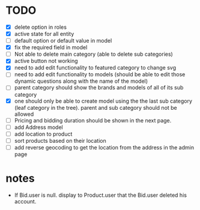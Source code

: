 # TODO

- [x] delete option in roles
- [x] active state for all entity
- [ ] default option or default value in model
- [x] fix the required field in model
- [ ] Not able to delete main category (able to delete sub categories)
- [x] active button not working
- [x] need to add edit functionality to featured category to change svg
- [ ] need to add edit functionality to models (should be able to edit those dynamic questions along with the name of the model)
- [ ] parent category should show the brands and models of all of its sub category
- [x] one should only be able to create model using the the last sub category (leaf category in the tree). parent and sub category should not be allowed
- [ ] Pricing and bidding duration should be shown in the next page.
- [ ] add Address model
- [ ] add location to product
- [ ] sort products based on their location
- [ ] add reverse geocoding to get the location from the address in the admin page

# notes

- If Bid.user is null. display to Product.user that the Bid.user deleted his account.
